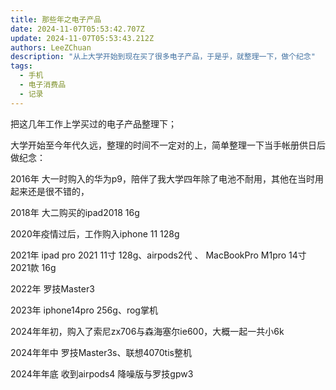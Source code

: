 ```yaml
---
title: 那些年之电子产品
date: 2024-11-07T05:53:42.707Z
update: 2024-11-07T05:53:43.212Z
authors: LeeZChuan
description: "从上大学开始到现在买了很多电子产品，于是乎，就整理一下，做个纪念"
tags:
  - 手机
  - 电子消费品
  - 记录
---
```


把这几年工作上学买过的电子产品整理下；

大学开始至今年代久远，整理的时间不一定对的上，简单整理一下当手帐册供日后做纪念：

2016年 大一时购入的华为p9，陪伴了我大学四年除了电池不耐用，其他在当时用起来还是很不错的，

2018年 大二购买的ipad2018 16g

2020年疫情过后，工作购入iphone 11 128g

2021年 ipad pro 2021 11寸 128g、airpods2代 、 MacBookPro M1pro 14寸 2021款 16g

2022年 罗技Master3

2023年 iphone14pro 256g、rog掌机

2024年年初，购入了索尼zx706与森海塞尔ie600，大概一起一共小6k

2024年年中 罗技Master3s、联想4070tis整机

2024年年底 收到airpods4 降噪版与罗技gpw3


